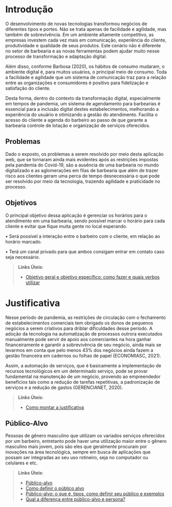 # Introdução

O desenvolvimento de novas tecnologias transformou negócios de diferentes tipos e portes. Não se trata apenas de facilidade e agilidade, mas também de sobrevivência. Em um ambiente altamente competitivo, as empresas investem cada vez mais em comunicação, experiência do cliente, produtividade e qualidade de seus produtos. Este cenário não é diferente no setor de barbearia e as novas ferramentas podem ajudar muito nesse processo de transformação e adaptação digital.

Além disso, conforme Barbosa (2020), os hábitos de consumo mudaram, o ambiente digital é, para muitos usuários, o principal meio de consumo. Toda a facilidade e agilidade que um sistema de comunicação traz para a relação entre as organizações e consumidores é positivo para fidelização e satisfação do cliente.

Desta forma, dentro do contexto da transformação digital, especialmente em tempos de pandemia, um sistema de agendamento para barbearias é essencial para a inclusão digital destes estabelecimentos, melhorando a experiência do usuário e otimizando a gestão do atendimento. Facilita o acesso do cliente a agenda do barbeiro ao passo de que garante a barbearia controle de lotação e organização de serviços oferecidos.

## Problemas
Dado o exposto, os problemas a serem resolvido por meio desta aplicação web, que se tornaram ainda mais evidentes após as restrições impostas pela pandemia do Covid-19, são a ausência de uma barbearia no mundo digitalizado e as aglomerações em filas de barbearia que além de trazer risco aos clientes geram uma perca de tempo desnecessária o que pode ser resolvido por meio da tecnologia, trazendo agilidade e praticidade no processo.



## Objetivos

O principal objetivo dessa aplicação é gerenciar os horários para o atendimento em uma barbearia, sendo possível marcar o horário para cada cliente e evitar que fique muita gente no local esperando. 

•	Será possível a interação entre o barbeiro com o cliente, em relação ao horário marcado.

•	Terá um canal privado para que ambos consigam entrar em contato caso seja necessário.

 
> **Links Úteis**:
> - [Objetivo geral e objetivo específico: como fazer e quais verbos utilizar](https://blog.mettzer.com/diferenca-entre-objetivo-geral-e-objetivo-especifico/)

# Justificativa

Nesse período de pandemia, as restrições de circulação com o fechamento de estabelecimentos comerciais tem obrigado os donos de pequenos negócios a serem criativos para driblar dificuldades desse período. A adoção da tecnologia na automatização de processos outrora executados manualmente pode servir de apoio aos comerciantes na hora ganhar financeiramente e garantir a sobrevivência de seu negócio, ainda mais se levarmos em conta que pelo menos 43% dos negócios ainda fazem a gestão financeira em cadernos ou folhas de papel (ECONOMIASC, 2021). 

Assim, a automação de serviços, que é basicamente a implementação de recursos tecnológicos em um determinado serviço, pode se provar fundamental na manutenção de um negócio, provendo ao empreendedor benefícios tais como a redução de tarefas repetitivas, a padronização de serviços e a redução de gastos (GERENCIANET, 2020).


> **Links Úteis**:
> - [Como montar a justificativa](https://guiadamonografia.com.br/como-montar-justificativa-do-tcc/)

## Público-Alvo

Pessoas de gênero masculino que utilizam os variados serviços oferecidos por um barbeiro, entretanto pode haver uma utilização maior entre o gênero masculino mais jovem, pois são eles que geralmente procuram por inovações na área tecnológica, sempre em busca de aplicações que possam ser integradas ao seu uso rotineiro, seja no computador ou celulares e etc. 

> **Links Úteis**:
> - [Público-alvo](https://blog.hotmart.com/pt-br/publico-alvo/)
> - [Como definir o público alvo](https://exame.com/pme/5-dicas-essenciais-para-definir-o-publico-alvo-do-seu-negocio/)
> - [Público-alvo: o que é, tipos, como definir seu público e exemplos](https://klickpages.com.br/blog/publico-alvo-o-que-e/)
> - [Qual a diferença entre público-alvo e persona?](https://rockcontent.com/blog/diferenca-publico-alvo-e-persona/)
